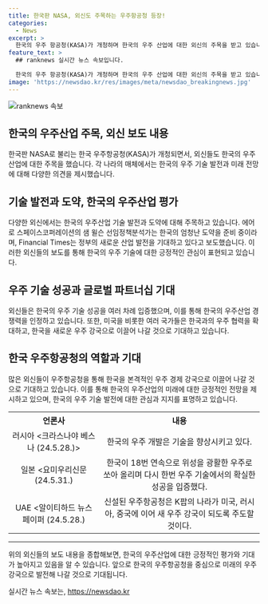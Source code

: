 ```yaml
---
title: 한국판 NASA, 외신도 주목하는 우주항공청 등장!
categories:
  - News
excerpt: >
  한국의 우주 항공청(KASA)가 개청하며 한국의 우주 산업에 대한 외신의 주목을 받고 있습니다. 한국은 우주 강국으로의 도약을 준비하고 있으며, 이미 우주 기술 분야에서 대단한 발전을 이루고 있습니다. 한국의 우주 탐사 및 기술은 꾸준한 성공을 이루며 세계적으로 주목받고 있으며, 우주항공청은 한국을 우주 경제 강국으로 이끌기 위한 중요한 역할을 할 것으로 예상됩니다. 미국 등 선진국들과의 우주 협력을 통해 한국의 우주 분야 기술 발전이 중요하게 여겨지고 있습니다.
feature_text: >
  ## ranknews 실시간 뉴스 속보입니다.

  한국의 우주 항공청(KASA)가 개청하며 한국의 우주 산업에 대한 외신의 주목을 받고 있습니다. 한국은 우주 강국으로의 도약을 준비하고 있으며, 이미 우주 기술 분야에서 대단한 발전을 이루고 있습니다. 한국의 우주 탐사 및 기술은 꾸준한 성공을 이루며 세계적으로 주목받고 있으며, 우주항공청은 한국을 우주 경제 강국으로 이끌기 위한 중요한 역할을 할 것으로 예상됩니다. 미국 등 선진국들과의 우주 협력을 통해 한국의 우주 분야 기술 발전이 중요하게 여겨지고 있습니다.
image: 'https://newsdao.kr/res/images/meta/newsdao_breakingnews.jpg'
---
```


<p><img src="https://newsdao.kr/res/images/meta/newsdao_breakingnews.jpg" alt="ranknews 속보" /></p>

<h2 data-ke-size="size26">한국의 우주산업 주목, 외신 보도 내용</h2>

<p data-ke-size="size16">한국판 NASA로 불리는 한국 우주항공청(KASA)가 개청되면서, 외신들도 한국의 우주 산업에 대한 주목을 했습니다. 각 나라의 매체에서는 한국의 우주 기술 발전과 미래 전망에 대해 다양한 의견을 제시했습니다.</p>

<h2 data-ke-size="size26">기술 발전과 도약, 한국의 우주산업 평가</h2>

<p data-ke-size="size16">다양한 외신에서는 한국의 우주산업 기술 발전과 도약에 대해 주목하고 있습니다. 에어로 스페이스코퍼레이션의 샘 윌슨 선임정책분석가는 한국의 엄청난 도약을 준비 중이라며, Financial Times는 정부의 새로운 산업 발전을 기대하고 있다고 보도했습니다. 이러한 외신들의 보도를 통해 한국의 우주 기술에 대한 긍정적인 관심이 표현되고 있습니다.</p>

<h2 data-ke-size="size26">우주 기술 성공과 글로벌 파트너십 기대</h2>

<p data-ke-size="size16">외신들은 한국의 우주 기술 성공을 여러 차례 입증했으며, 이를 통해 한국의 우주산업 경쟁력을 인정하고 있습니다. 또한, 미국을 비롯한 여러 국가들은 한국과의 우주 협력을 확대하고, 한국을 새로운 우주 강국으로 이끌어 나갈 것으로 기대하고 있습니다.</p>

<h2 data-ke-size="size26">한국 우주항공청의 역할과 기대</h2>

<p data-ke-size="size16">많은 외신들이 우주항공청을 통해 한국을 본격적인 우주 경제 강국으로 이끌어 나갈 것으로 기대하고 있습니다. 이를 통해 한국의 우주산업의 미래에 대한 긍정적인 전망을 제시하고 있으며, 한국의 우주 기술 발전에 대한 관심과 지지를 표명하고 있습니다.</p>

<table>
    <tr>
        <th style="text-align: center;"><b>언론사</b></th>
        <th style="text-align: center;"><b>내용</b></th>
    </tr>
    <tr>
        <td style="text-align: center;">러시아 <크라스나야 베스나 (24.5.28.)></td>
        <td style="text-align: center;">한국의 우주 개발은 기술을 향상시키고 있다.</td>
    </tr>
    <tr>
        <td style="text-align: center;">일본 <요미우리신문 (24.5.31.)</td>
        <td style="text-align: center;">한국이 18번 연속으로 위성을 광활한 우주로 쏘아 올리며 다시 한번 우주 기술에서의 확실한 성공을 입증했다.</td>
    </tr>
    <tr>
        <td style="text-align: center;">UAE <알이티하드 뉴스페이퍼 (24.5.28.)</td>
        <td style="text-align: center;">신설된 우주항공청은 K팝의 나라가 미국, 러시아, 중국에 이어 새 우주 강국이 되도록 주도할 것이다.</td>
    </tr>
</table>

<hr>

<p data-ke-size="size16">위의 외신들의 보도 내용을 종합해보면, 한국의 우주산업에 대한 긍정적인 평가와 기대가 높아지고 있음을 알 수 있습니다. 앞으로 한국의 우주항공청을 중심으로 미래의 우주 강국으로 발전해 나갈 것으로 기대됩니다.</p>
실시간 뉴스 속보는, <a href="https://newsdao.kr" rel="dofollow">https://newsdao.kr</a>


